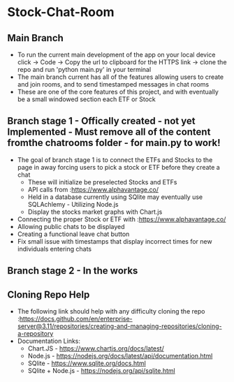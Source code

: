 # Stock-Chat-Room
## Main Branch 
- To run the current main development of the app on your local device click -> Code -> Copy the url to clipboard for the HTTPS link -> clone the repo and run 'python main.py' in your terminal
- The main branch current has all of the features allowing users to create and join rooms, and to send timestamped messages in chat rooms
- These are one of the core features of this project, and with eventually be a small windowed section each ETF or Stock
## Branch stage 1 - Offically created - not yet Implemented - Must remove all of the content fromthe chatrooms folder - for main.py to work!
- The goal of branch stage 1 is to connect the ETFs and Stocks to the page in away forcing users to pick a stock or ETF before they create a chat
    - These will initialize be preselected Stocks and ETFs
    - API calls from :https://www.alphavantage.co/
    - Held in a database currently using SQlite may eventually use SQLAchlemy - Utilizing Node.js
    - Display the stocks market graphs with Chart.js
- Connecting the proper Stock or ETF with :https://www.alphavantage.co/
- Allowing public chats to be displayed
- Creating a functional leave chat button 
- Fix small issue with timestamps that display incorrect times for new individuals entering chats

## Branch stage 2 - In the works  

## Cloning Repo Help
- The following link should help with any difficulty cloning the repo :https://docs.github.com/en/enterprise-server@3.11/repositories/creating-and-managing-repositories/cloning-a-repository
- Documentation Links:
    - Chart.JS - https://www.chartjs.org/docs/latest/
    - Node.js - https://nodejs.org/docs/latest/api/documentation.html
    - SQlite - https://www.sqlite.org/docs.html
    - SQlite + Node.js - https://nodejs.org/api/sqlite.html  
